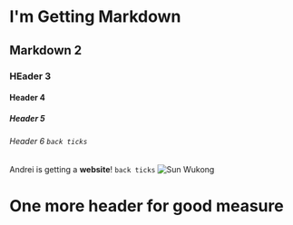 # I'm Getting Markdown
## Markdown 2
### HEader 3
#### Header 4
##### Header 5
###### Header 6 <angled brackets> `back ticks`
  Andrei is getting a **website**!  <angled brackets> `back ticks`
  ![Sun Wukong]("monkey-king.jpg")
  
<h1>One more header for good measure</h1>
